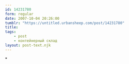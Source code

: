 ```yaml
---
id: 14231780
form: regular
date: 2007-10-04 20:26:00
tumblr: "https://untitled.urbansheep.com/post/14231780"
title:
tags:
    - post
    - контейнерный склад
layout: post-text.njk
---
```


<p>*</p>

